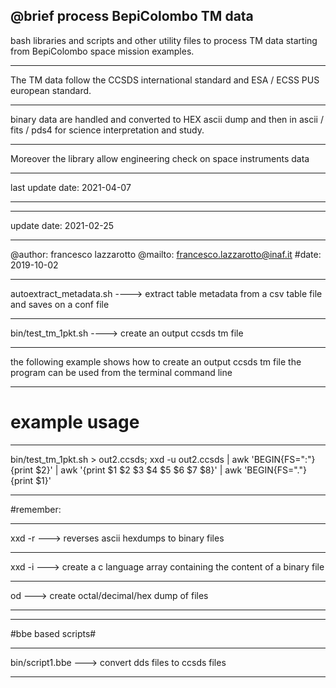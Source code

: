 @brief process BepiColombo TM data
-------------------------------------------
bash libraries and scripts and other utility files 
to process TM data starting from BepiColombo space
mission examples.

-------------------------------------------

The TM data follow the CCSDS international standard and
ESA / ECSS PUS european standard.

-------------------------------------------

binary data are handled and converted to HEX
ascii dump and then in ascii / fits / pds4
for science interpretation and study.

-------------------------------------------

Moreover the library allow engineering
check on space instruments data

-------------------------------------------

last update date: 2021-04-07

-------------------------------------------
-------------------------------------------

update date: 2021-02-25

-------------------------------------------
@author: francesco lazzarotto
@mailto: francesco.lazzarotto@inaf.it
#date: 2019-10-02 

----------------------------------------------------------------------------------------------
autoextract_metadata.sh ----> extract table metadata from a csv table file 
and saves on a conf file

----------------------------------------------------------------------------------------------

bin/test_tm_1pkt.sh  ----> create an output ccsds tm file

-------------------------------------------

the following example shows how to create an output ccsds tm file
the program can be used from the terminal command line

-------------------------------------------
# example usage #
-------------------------------------------

bin/test_tm_1pkt.sh  > out2.ccsds; xxd -u out2.ccsds | awk 'BEGIN{FS=":"}{print $2}' | awk '{print $1 $2 $3 $4 $5 $6 $7 $8}' | awk 'BEGIN{FS="."}{print $1}'

-----------------------------------------------

#remember:

-------------------------------------------

xxd -r ---> reverses ascii hexdumps to binary files

-------------------------------------------

xxd -i ---> create a c language array containing the content of a binary file

-------------------------------------------

od ---> create octal/decimal/hex dump of files

-------------------------------------------

------------------------------------------

#bbe based scripts#

-------------------------------------------

bin/script1.bbe --->  convert dds files to ccsds files

-------------------------------------------
